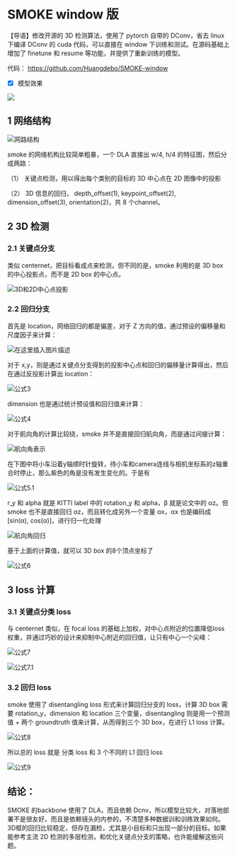 ﻿#  SMOKE window 版
【导语】修改开源的 3D 检测算法，使用了 pytorch 自带的 DConv，省去 linux 下编译 DConv 的 cuda 代码，可以直接在 window 下训练和测试。在源码基础上增加了 finetune 和 resume 等功能，并提供了重新训练的模型。

代码： https://github.com/Huangdebo/SMOKE-window

- [x] 模型效果

![](https://img-blog.csdnimg.cn/30443f3668a94ac7baf57f4341262bed.gif)

## 1 网络结构

![网路结构](https://img-blog.csdnimg.cn/cc1bb792dedc4cf9bd6b5a6435bcda3b.png#pic_center)

smoke 的网络机构比较简单粗暴，一个 DLA 直接出 w/4, h/4 的特征图，然后分成两路：

（1） 关键点检测，用以得出每个类别的目标的 3D 中心点在 2D 图像中的投影

（2） 3D 信息的回归， depth_offset(1), keypoint_offset(2), dimension_offset(3), orientation(2)，共 8 个channel。

## 2  3D 检测
### 2.1 关键点分支
类似 centernet，把目标看成点来检测，但不同的是，smoke 利用的是 3D box 的中心投影点，而不是 2D box 的中心点。

![3D和2D中心点投影](https://img-blog.csdnimg.cn/dbe1ed998a7c44f6adfe3dd1b8bc56ca.png#pic_center)
### 2.2 回归分支
首先是 location，网络回归的都是偏差，对于 Z 方向的值，通过预设的偏移量和尺度因子来计算：

![在这里插入图片描述](https://img-blog.csdnimg.cn/04b8458d328a46189382d48e3e46bf7c.png#pic_center)

对于 x,y，则是通过关键点分支得到的投影中心点和回归的偏移量计算得出，然后在通过反投影计算出 location：

![公式3](https://img-blog.csdnimg.cn/5ec27969712c43318c188aa6ba29ae6a.png#pic_center)

dimension 也是通过统计预设值和回归值来计算：

![公式4](https://img-blog.csdnimg.cn/b5b6b0b63d5841f8845fac0aef2200f7.png#pic_center)

对于航向角的计算比较绕，smoke 并不是直接回归航向角，而是通过间接计算：

![航向角表示](https://img-blog.csdnimg.cn/88259b6732f74d8898d42e5bff469da7.png#pic_center)

在下图中将小车沿着y轴顺时针旋转，待小车和camera连线与相机坐标系的z轴重合时停止，那么紫色的角是没有发生变化的。于是有

![公式5.1](https://img-blog.csdnimg.cn/ecf52a53d1564f88ac7155885ab77439.png#pic_center)

r_y 和 alpha 就是 KITTI label 中的 rotation_y 和 alpha，β 就是论文中的 αz。但 smoke 也不是直接回归  αz，而且转化成另外一个变量  αx，αx 也是编码成 [sin(α), cos(α)]，进行归一化处理

![航向角回归](https://img-blog.csdnimg.cn/82e924e1206c449fac02218b597f66d1.png#pic_center)

基于上面的计算值，就可以 3D box 的8个顶点坐标了

![公式6](https://img-blog.csdnimg.cn/689091adfb8c49f39c17ec252118b86c.png#pic_center)

## 3 loss 计算
### 3.1 关键点分类 loss
与 centernet 类似，在 focal loss 的基础上加权，对中心点附近的位置降低loss权重，并通过巧妙的设计来抑制中心附近的回归值，让只有中心一个尖峰：

![公式7](https://img-blog.csdnimg.cn/b02144ac55854e75b05ebc181ae2cbe9.png#pic_center)

![公式7.1](https://img-blog.csdnimg.cn/8d32276c91d24034b2a8dc5d326ad770.png#pic_center)

### 3.2 回归 loss
smoke 使用了 disentangling loss 形式来计算回归分支的 loss，计算 3D box 需要 rotation_y，dimension 和 location 三个变量，disentangling 则是用一个预测值 + 两个 groundtruth 值来计算，从而得到三个 3D box，在进行 L1 loss 计算。

![公式8](https://img-blog.csdnimg.cn/51fde4b8031347efac8ab16c3295b7ee.png#pic_center)

所以总的 loss 就是 分类 loss 和 3 个不同的 L1 回归 loss

![公式9](https://img-blog.csdnimg.cn/6c474493b2e84fb1998f9e50282131cc.png#pic_center)

## 结论：
SMOKE 的backbone 使用了 DLA，而且依赖 Dcnv，所以模型比较大，对落地部署不是很友好。而且是依赖镜头的内参的，不清楚多种数据训和训练效果如何。3D框的回归比较稳定，但存在漏检，尤其是小目标和只出现一部分的目标。如果能参考主流 2D 检测的多层检测，和优化关键点分支的策略，也许能缓解这些问题。


